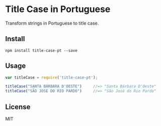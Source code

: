 # Title Case in Portuguese

Transform strings in Portuguese to title case.

## Install

```
npm install title-case-pt --save
```

## Usage

```javascript
var titleCase = require('title-case-pt');

titleCase("SANTA BÁRBARA D'OESTE")     //=> "Santa Bárbara D'Oeste"
titleCase("SÃO JOSÉ DO RIO PARDO")     //=> "São José do Rio Pardo"
```

## License

MIT
